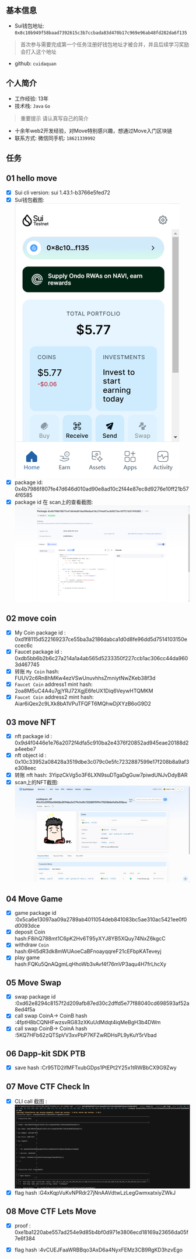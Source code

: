 ## 基本信息
- Sui钱包地址: `0x8c10b949f58baad7392615c3b7ccbada83d470b17c969e96ab48fd282da6f135`
> 首次参与需要完成第一个任务注册好钱包地址才被合并，并且后续学习奖励会打入这个地址
- github: `cuidaquan`

## 个人简介
- 工作经验: 13年
- 技术栈: `Java` `Go`
> 重要提示 请认真写自己的简介
- 十余年web2开发经验，对Move特别感兴趣，想通过Move入门区块链
- 联系方式: 微信同手机: `18621339992` 

## 任务

##   01 hello move  
- [x] Sui cli version: sui 1.43.1-b3766e5fed72
- [x] Sui钱包截图: ![Sui钱包截图](./images/Sui钱包截图.png)
- [x] package id: 0x4b7986f807fe47d646d010ad90e8ad10c2f44e87ec8d9276e10ff21b574f6585
- [x] package id 在 scan上的查看截图:![Scan截图](./images/Scan截图.png)

##   02 move coin
- [x] My Coin package id : 0xd1f8115d522169237ce55ba3a2186dabca1d0d8fe96dd5d7514103150eccec6c
- [x] Faucet package id : 0xdb5bb6b2b6c27a214a1a4ab565d5233350f227ccb1ac306cc44da9603d467745
- [x] 转账 `My Coin` hash: FUUV2c6Rn8hMKw4ezVSwUnuvhhsZmniytNwZKeb38f3d
- [x] `Faucet Coin` address1 mint hash: 2oa8M5uC4A4u7gjYRJ72XgjE6feUX1Diq6VeywHTQMKM
- [x] `Faucet Coin` address2 mint hash: Aiar6iQex2c9LXk8bA1VPuTFQFT6MQhwDjXYzB6oG9D2

##   03 move NFT
- [x] nft package id : 0x9d4f0446e1e76a2072f4dfa5c910ba2e4376f20852ad945eae20188d2a4eebe7
- [x] nft object id : 0x10c33952a08428a3519dbe3c079c0e5fc7232887599e17f208b8a9af3e308eec
- [x] 转账 nft  hash: 3YipzCkVg5o3F6LXN9suDTgaDgGuw7piwdUNJvDdyBAR
- [x] scan上的NFT截图:![Scan截图](./images/NFT截图.png)

##   04 Move Game
- [x] game package id :0x5ca6e13097aa09a2789ab4011054deb841083bc5ae310ac5421ee0f0d0093dce
- [x] deposit Coin hash:F8ihQ788mt1C6pK2Hv6T95yXYJ8YB5XQuy74NxZ6kgcC
- [x] withdraw `Coin` hash:6Hi5dR3dk8mWUAoeCaBFnoayqqreF21cEFbpKATeveyj
- [x] play game hash:FQKu5QnAQgmLqHhoWb3vAvf4f76mVP3aqu4H7frLhcXy

##   05 Move Swap
- [x] swap package id :0xd62e8294c8157f2d209afb87ed30c2dffd5e77f88040cd698593af52a8ed4f5a
- [x] call swap CoinA-> CoinB  hash :4fptH8bCQNHFwzsvRG83zXKuUdMdqt4iqMeBgH3b4DWm
- [x] call swap CoinB-> CoinA  hash :5KQ7HFb62zQTSpVV3xvPbP7KFZwRDHsPL9yKuY5rVbad

##   06 Dapp-kit SDK PTB
- [x] save hash :Cr95TD2ifMFTxubGDps1PtEPt2Y25x1tRWBbCX9G9Zwy

##   07 Move CTF Check In
- [x] CLI call 截图 : ![task7截图](./images/task7.png)
- [x] flag hash :G4xKqpVuKvNPRdr27jNnAAVdtwLzLegGwmxatxiyZWkJ

##   08 Move CTF Lets Move
- [x] proof : 0xe1ba1220abe557ad254e9d85b4bf0d971e3806ecd18169a23656da05f7e6f384
- [x] flag hash :4vCUEJFaaWRBBqo3AxD6a4NyxFEMz3CB9RgKD3hzvEgo

